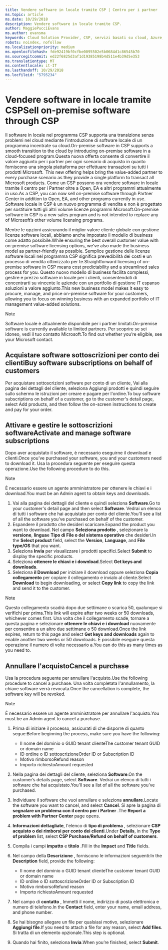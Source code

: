 ```yaml
---
title: Vendere software in locale tramite CSP | Centro per i partner
ms.topic: article
ms.date: 10/29/2018
description: Vendere software in locale tramite CSP.
author: MaggiePucciEvans
ms.author: evansma
keywords: Cloud Solution Provider, CSP, servizi basati su cloud, Azure, Office 365, Dynamics, partner CSP, vendere in CSP, partner diretto, partner CSP diretto, rivenditore CSP indiretto, CSP diretto, CSP indiretto, modello diretto, modello indiretto, rivenditore indiretto, provider indiretto, provider, server di distribuzione, programma cloud solution provider
robots: noindex, nofollow
ms.localizationpriority: medium
ms.openlocfilehash: fde92419bf0cfbe0095502e5b0684d1c86545b70
ms.sourcegitcommit: ed22f6825d3af1d19385198b4d511e4b39d5e353
ms.translationtype: MT
ms.contentlocale: it-IT
ms.lasthandoff: 10/29/2018
ms.locfileid: "5795234"
---
```

# <a name="sell-on-premise-software-through-csp"></a><span data-ttu-id="f6797-104">Vendere software in locale tramite CSP</span><span class="sxs-lookup"><span data-stu-id="f6797-104">Sell on-premise software through CSP</span></span>

<span data-ttu-id="f6797-105">Il software in locale nel programma CSP supporta una transizione senza problemi nel cloud mediante l'introduzione di software locale di un programma incentrate su cloud.</span><span class="sxs-lookup"><span data-stu-id="f6797-105">On-premise software in CSP supports a smooth transition to the cloud by introducing on-premise software in a cloud-focused program.</span></span><span data-ttu-id="f6797-106">Questa nuova offerta consente di convertire il valore aggiunto per i partner per ogni scenario di acquisto in quanto forniscono una singola piattaforma per effettuare transazioni su tutti i prodotti Microsoft.</span><span class="sxs-lookup"><span data-stu-id="f6797-106">  This new offering helps bring the value-added partner to every purchase scenario as they provide a single platform to transact all Microsoft products.</span></span> <span data-ttu-id="f6797-107">Come un CSP possono ora vendere software in locale tramite il centro per i Partner oltre a Open, EA e altri programmi attualmente in uso.</span><span class="sxs-lookup"><span data-stu-id="f6797-107">As a CSP, you can now sell on-premise software through Partner Center in addition to Open, EA, and other programs currently in use.</span></span> <span data-ttu-id="f6797-108">Software locale in CSP è un nuovo programma di vendita e non è progettato per sostituire tutti gli altri volume licenze programmi Microsoft.</span><span class="sxs-lookup"><span data-stu-id="f6797-108">On-premise software in CSP is a new sales program and is not intended to replace any of Microsoft’s other volume licensing programs.</span></span> 
 
<span data-ttu-id="f6797-109">Mentre le opzioni assicurando il miglior valore cliente globale con gestione licenze software locali, abbiamo anche impostato il modello di business come adatto possibile.</span><span class="sxs-lookup"><span data-stu-id="f6797-109">While ensuring the best overall customer value with on-premise software licensing options, we’ve also made the business model as partner-friendly as possible.</span></span> <span data-ttu-id="f6797-110">Semplice gestione delle licenze software locali nel programma CSP significa prevedibilità dei costi e un processo di vendita ottimizzato per te.</span><span class="sxs-lookup"><span data-stu-id="f6797-110">Straightforward licensing of on-premise software in CSP means cost predictability and a streamlined sales process for you.</span></span> <span data-ttu-id="f6797-111">Questo nuovo modello di business facilita complessi, gestire e prezzo software in locale per i clienti, consentendoti di concentrarti su vincente le aziende con un portfolio di gestione IT espanso soluzioni a valore aggiunto.</span><span class="sxs-lookup"><span data-stu-id="f6797-111">This new business model makes it easy to procure, manage, and price on-premise software for your customers, allowing you to focus on winning business with an expanded portfolio of IT management value-added solutions.</span></span> 

>[!NOTE]
><span data-ttu-id="f6797-112">Software locale è attualmente disponibile per i partner limitati.</span><span class="sxs-lookup"><span data-stu-id="f6797-112">On-premise software is currently available to limited partners.</span></span> <span data-ttu-id="f6797-113">Per scoprire se sei idoneo, vedi il tuo contatto Microsoft.</span><span class="sxs-lookup"><span data-stu-id="f6797-113">To find out whether you’re eligible, see your Microsoft contact.</span></span> 


## <a name="buy-software-subscriptions-on-behalf-of-customers"></a><span data-ttu-id="f6797-114">Acquistare software sottoscrizioni per conto dei clienti</span><span class="sxs-lookup"><span data-stu-id="f6797-114">Buy software subscriptions on behalf of customers</span></span>

<span data-ttu-id="f6797-115">Per acquistare sottoscrizioni software per conto di un cliente, Vai alla pagina dei dettagli del cliente, seleziona Aggiungi prodotti e quindi seguire sullo schermo le istruzioni per creare e pagare per l'ordine.</span><span class="sxs-lookup"><span data-stu-id="f6797-115">To buy software subscriptions on behalf of a customer, go to the customer's detail page, select Add products, and then follow the on-screen instructions to create and pay for your order.</span></span>

## <a name="activate-and-manage-software-subscriptions"></a><span data-ttu-id="f6797-116">Attivare e gestire le sottoscrizioni software</span><span class="sxs-lookup"><span data-stu-id="f6797-116">Activate and manage software subscriptions</span></span>

<span data-ttu-id="f6797-117">Dopo aver acquistato il software, è necessario eseguirne il download e clienti.</span><span class="sxs-lookup"><span data-stu-id="f6797-117">Once you’ve purchased your software, you and your customers need to download it.</span></span> <span data-ttu-id="f6797-118">Usa la procedura seguente per eseguire questa operazione.</span><span class="sxs-lookup"><span data-stu-id="f6797-118">Use the following procedure to do this.</span></span> 

>[!NOTE]
><span data-ttu-id="f6797-119">È necessario essere un agente amministratore per ottenere le chiavi e i download.</span><span class="sxs-lookup"><span data-stu-id="f6797-119">You must be an Admin agent to obtain keys and downloads.</span></span> 

1. <span data-ttu-id="f6797-120">Vai alla pagina dei dettagli del cliente e quindi seleziona **Software**.</span><span class="sxs-lookup"><span data-stu-id="f6797-120">Go to your customer's detail page and then select **Software**.</span></span> <span data-ttu-id="f6797-121">Vedrai un elenco di tutti i software che hai acquistato per conto del cliente.</span><span class="sxs-lookup"><span data-stu-id="f6797-121">You’ll see a list of all the software you’ve purchased on behalf of the customer.</span></span> 
2.  <span data-ttu-id="f6797-122">Espandere il prodotto che desideri scaricare.</span><span class="sxs-lookup"><span data-stu-id="f6797-122">Expand the product you want to download.</span></span> <span data-ttu-id="f6797-123">Nel campo **Seleziona prodotto** , selezionare la **versione**, **lingua**e **Tipo di File o del sistema operativo** che desideri.</span><span class="sxs-lookup"><span data-stu-id="f6797-123">In the **Select product** field, select the **Version**, **Language**, and **File type/OS** that you want.</span></span> 
3.  <span data-ttu-id="f6797-124">Seleziona **Invia** per visualizzare i prodotti specifici.</span><span class="sxs-lookup"><span data-stu-id="f6797-124">Select **Submit** to display the specific products.</span></span> 
4.  <span data-ttu-id="f6797-125">Seleziona **ottenere le chiavi e i download**.</span><span class="sxs-lookup"><span data-stu-id="f6797-125">Select **Get keys and downloads**.</span></span> 
5.  <span data-ttu-id="f6797-126">Seleziona **il Download** per iniziare il download oppure seleziona **Copia collegamento** per copiare il collegamento e invialo al cliente.</span><span class="sxs-lookup"><span data-stu-id="f6797-126">Select **Download** to begin downloading, or select **Copy link** to copy the link and send it to the customer.</span></span> 

>[!NOTE]
><span data-ttu-id="f6797-127">Questo collegamento scadrà dopo due settimane o scarica 50, qualunque si verifichi per prima.</span><span class="sxs-lookup"><span data-stu-id="f6797-127">This link will expire after two weeks or 50 downloads, whichever comes first.</span></span> <span data-ttu-id="f6797-128">Una volta che il collegamento scade, tornare a questa pagina e selezionare **ottenere le chiavi e i download** nuovamente per consentire a un altro due settimane o 50 download.</span><span class="sxs-lookup"><span data-stu-id="f6797-128">Once the link expires, return to this page and select **Get keys and downloads** again to enable another two weeks or 50 downloads.</span></span> <span data-ttu-id="f6797-129">È possibile eseguire questa operazione il numero di volte necessario a.</span><span class="sxs-lookup"><span data-stu-id="f6797-129">You can do this as many times as you need to.</span></span> 


## <a name="cancel-a-purchase"></a><span data-ttu-id="f6797-130">Annullare l'acquisto</span><span class="sxs-lookup"><span data-stu-id="f6797-130">Cancel a purchase</span></span>
<span data-ttu-id="f6797-131">Usa la procedura seguente per annullare l'acquisto.</span><span class="sxs-lookup"><span data-stu-id="f6797-131">Use the following procedure to cancel a purchase.</span></span> <span data-ttu-id="f6797-132">Una volta completata l'annullamento, la chiave software verrà revocata.</span><span class="sxs-lookup"><span data-stu-id="f6797-132">Once the cancellation is complete, the software key will be revoked.</span></span> 

>[!NOTE]
><span data-ttu-id="f6797-133">È necessario essere un agente amministratore per annullare l'acquisto.</span><span class="sxs-lookup"><span data-stu-id="f6797-133">You must be an Admin agent to cancel a purchase.</span></span> 

1.  <span data-ttu-id="f6797-134">Prima di iniziare il processo, assicurati di che disporre di quanto segue:</span><span class="sxs-lookup"><span data-stu-id="f6797-134">Before beginning the process, make sure you have the following:</span></span> 
    -   <span data-ttu-id="f6797-135">Il nome del dominio o GUID tenant cliente</span><span class="sxs-lookup"><span data-stu-id="f6797-135">The customer tenant GUID or domain name</span></span>
    -   <span data-ttu-id="f6797-136">ID ordine o ID sottoscrizione</span><span class="sxs-lookup"><span data-stu-id="f6797-136">Order ID or Subscription ID</span></span>
    -   <span data-ttu-id="f6797-137">Motivo rimborso</span><span class="sxs-lookup"><span data-stu-id="f6797-137">Refund reason</span></span>
    -   <span data-ttu-id="f6797-138">Importo richiesto</span><span class="sxs-lookup"><span data-stu-id="f6797-138">Amount requested</span></span>

2.  <span data-ttu-id="f6797-139">Nella pagina dei dettagli del cliente, seleziona **Software**.</span><span class="sxs-lookup"><span data-stu-id="f6797-139">On the customer’s details page, select **Software**.</span></span> <span data-ttu-id="f6797-140">Vedrai un elenco di tutti i software che hai acquistato.</span><span class="sxs-lookup"><span data-stu-id="f6797-140">You’ll see a list of all the software you’ve purchased.</span></span> 

3.  <span data-ttu-id="f6797-141">Individuare il software che vuoi annullare e seleziona **annullare**.</span><span class="sxs-lookup"><span data-stu-id="f6797-141">Locate the software you want to cancel, and select **Cancel**.</span></span> <span data-ttu-id="f6797-142">Si apre la pagina di **segnalare un problema con il centro per i Partner** .</span><span class="sxs-lookup"><span data-stu-id="f6797-142">The **Report a problem with Partner Center** page opens.</span></span> 

4.  <span data-ttu-id="f6797-143">**Informazioni dettagliate**, l'elenco di **tipo di problema** , selezionare **CSP acquisto o dei rimborsi per conto dei clienti**.</span><span class="sxs-lookup"><span data-stu-id="f6797-143">Under **Details**, in the **Type of problem** list, select **CSP Purchase/Refund on behalf of customers**.</span></span>

5.  <span data-ttu-id="f6797-144">Compila i campi **impatto** e **titolo** .</span><span class="sxs-lookup"><span data-stu-id="f6797-144">Fill in the **Impact** and **Title** fields.</span></span> 

6.  <span data-ttu-id="f6797-145">Nel campo della **Descrizione** , forniscono le informazioni seguenti:</span><span class="sxs-lookup"><span data-stu-id="f6797-145">In the **Description** field, provide the following:</span></span> 
    -   <span data-ttu-id="f6797-146">Il nome del dominio o GUID tenant cliente</span><span class="sxs-lookup"><span data-stu-id="f6797-146">The customer tenant GUID or domain name</span></span>
    -   <span data-ttu-id="f6797-147">ID ordine o ID sottoscrizione</span><span class="sxs-lookup"><span data-stu-id="f6797-147">Order ID or Subscription ID</span></span>
    -   <span data-ttu-id="f6797-148">Motivo rimborso</span><span class="sxs-lookup"><span data-stu-id="f6797-148">Refund reason</span></span>
    -   <span data-ttu-id="f6797-149">Importo richiesto</span><span class="sxs-lookup"><span data-stu-id="f6797-149">Amount requested</span></span>

7.  <span data-ttu-id="f6797-150">Nel campo di **contatto** , Immetti il nome, indirizzo di posta elettronica e numero di telefono.</span><span class="sxs-lookup"><span data-stu-id="f6797-150">In the **Contact** field, enter your name, email address, and phone number.</span></span> 

8.  <span data-ttu-id="f6797-151">Se hai bisogno allegare un file per qualsiasi motivo, selezionare **Aggiungi file**.</span><span class="sxs-lookup"><span data-stu-id="f6797-151">If you need to attach a file for any reason, select **Add files**.</span></span> <span data-ttu-id="f6797-152">Si tratta di un elemento opzionale.</span><span class="sxs-lookup"><span data-stu-id="f6797-152">This step is optional.</span></span> 

9.  <span data-ttu-id="f6797-153">Quando hai finito, seleziona **Invia**.</span><span class="sxs-lookup"><span data-stu-id="f6797-153">When you’re finished, select **Submit**.</span></span>